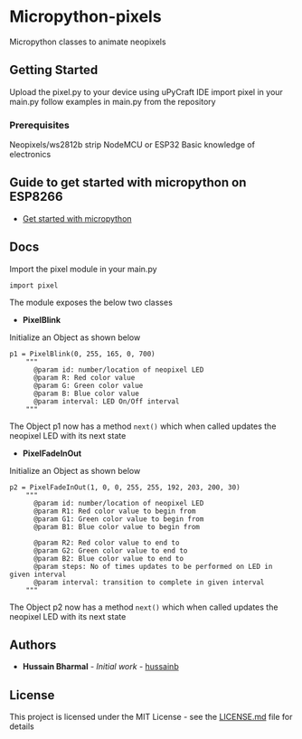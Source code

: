 # Micropython-pixels

Micropython classes to animate neopixels

## Getting Started

Upload the pixel.py to your device using uPyCraft IDE
import pixel in your main.py
follow examples in main.py from the repository

### Prerequisites
Neopixels/ws2812b strip
NodeMCU or ESP32
Basic knowledge of electronics


## Guide to get started with micropython on ESP8266

* [Get started with micropython](https://randomnerdtutorials.com/getting-started-micropython-esp32-esp8266/)


## Docs
Import the pixel module in your main.py
```
import pixel
```
The module exposes the below two classes

* **PixelBlink**

Initialize an Object as shown below

```
p1 = PixelBlink(0, 255, 165, 0, 700)
    """
      @param id: number/location of neopixel LED
      @param R: Red color value
      @param G: Green color value
      @param B: Blue color value
      @param interval: LED On/Off interval
    """
```	
	
The Object p1 now has a method `next()` which when called updates the neopixel LED with its next state


* **PixelFadeInOut**

Initialize an Object as shown below

```
p2 = PixelFadeInOut(1, 0, 0, 255, 255, 192, 203, 200, 30)
    """
      @param id: number/location of neopixel LED
      @param R1: Red color value to begin from
      @param G1: Green color value to begin from
      @param B1: Blue color value to begin from
      
      @param R2: Red color value to end to
      @param G2: Green color value to end to
      @param B2: Blue color value to end to
      @param steps: No of times updates to be performed on LED in given interval
      @param interval: transition to complete in given interval
    """
```	
	
The Object p2 now has a method `next()` which when called updates the neopixel LED with its next state



## Authors

* **Hussain Bharmal** - *Initial work* - [hussainb](https://github.com/hussainb)

## License

This project is licensed under the MIT License - see the [LICENSE.md](LICENSE.md) file for details

